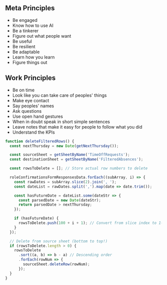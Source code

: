 ## Meta Principles
- Be engaged
- Know how to use AI
- Be a tinkerer
- Figure out what people want
- Be useful
- Be resilient
- Be adaptable
- Learn how you learn
- Figure things out

## Work Principles
- Be on time
- Look like you can take care of peoples' things
- Make eye contact
- Say peoples' names
- Ask questions
- Use open hand gestures
- When in doubt speak in short simple sentences
- Leave notes that make it easy for people to follow what you did
- Understand the KPIs

```javascript
function deleteFilteredRows() {
  const nextThursday = new Date(getNextThursday());

  const sourceSheet = getSheetByName('TimeOffRequests');
  const destinationSheet = getSheetByName('FilteredAbsences');

  const rowsToDelete = []; // Store actual row numbers to delete

  roleConfirmationsFormResponsesData.forEach((subArray, i) => {
    const rawDates = subArray.slice(2).join(', ');
    const dateList = rawDates.split(',').map(date => date.trim());

    const hasFutureDate = dateList.some(dateStr => {
      const parsedDate = new Date(dateStr);
      return parsedDate > nextThursday;
    });

    if (hasFutureDate) {
      rowsToDelete.push(100 + i + 1); // Convert from slice index to 1-based row number
    }
  });

  // Delete from source sheet (bottom to top!)
  if (rowsToDelete.length > 0) {
    rowsToDelete
      .sort((a, b) => b - a) // Descending order
      .forEach(rowNum => {
        sourceSheet.deleteRow(rowNum);
      });
  }
}
```